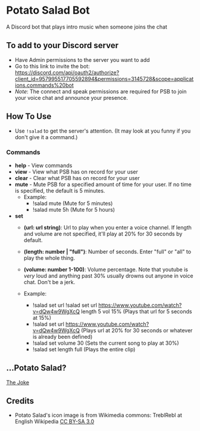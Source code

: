 # Potato Salad Bot
A Discord bot that plays intro music when someone joins the chat

## To add to your Discord server
- Have Admin permissions to the server you want to add
- Go to this link to invite the bot: https://discord.com/api/oauth2/authorize?client_id=957995517705592894&permissions=3145728&scope=applications.commands%20bot
- _Note_: The connect and speak permissions are required for PSB to join your voice chat and announce your presence.

## How To Use
- Use ```!salad``` to get the server's attention. (It may look at you funny if you don't give it a command.)

### Commands
- **help** - View commands
- **view** - View what PSB has on record for your user
- **clear** - Clear what PSB has on record for your user
- **mute** - Mute PSB for a specified amount of time for your user. If no time is specified, the default is 5 minutes.
    - Example:
        - !salad mute (Mute for 5 minutes)
        - !salad mute 5h (Mute for 5 hours)
- **set**
    - **(url: url string)**: Url to play when you enter a voice channel. If length and volume are not specified, it'll play at 20% for 30 seconds by default.
    - **(length: number | "full")**: Number of seconds. Enter "full" or "all" to play the whole thing.
    - **(volume: number 1-100)**: Volume percentage. Note that youtube is _very_ loud and anything past 30% usually drowns out anyone in voice chat. Don't be a jerk.
    
    - Example:
        - !salad set url !salad set url https://www.youtube.com/watch?v=dQw4w9WgXcQ length 5 vol 15% (Plays that url for 5 seconds at 15%)
        - !salad set url https://www.youtube.com/watch?v=dQw4w9WgXcQ (Plays url at 20% for 30 seconds or whatever is already been defined)
        - !salad set volume 30 (Sets the current song to play at 30%)
        - !salad set length full (Plays the entire clip)

## ...Potato Salad?
[The Joke](https://www.reddit.com/r/potatosalad/)

## Credits
- Potato Salad's icon image is from Wikimedia commons: TreblRebl at English Wikipedia [CC BY-SA 3.0](https://creativecommons.org/licenses/by-sa/3.0)
